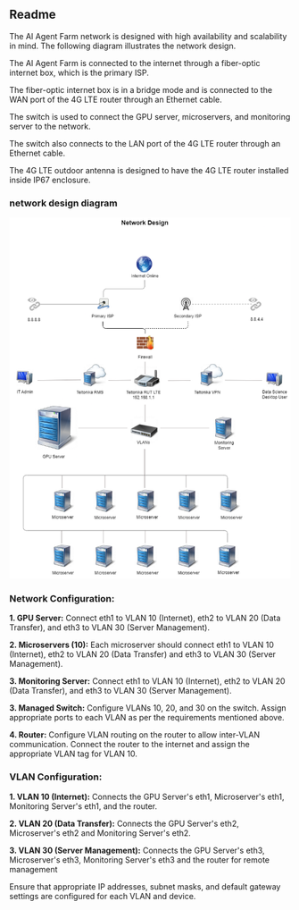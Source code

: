 ## Readme

The AI Agent Farm network is designed with high availability and scalability in mind. The following diagram illustrates the network design.

The AI Agent Farm is connected to the internet through a fiber-optic internet box, which is the primary ISP. 

The fiber-optic internet box is in a bridge mode and is connected to the WAN port of the 4G LTE router through an Ethernet cable. 

The switch is used to connect the GPU server, microservers, and monitoring server to the network.

The switch also connects to the LAN port of the 4G LTE router through an Ethernet cable. 

The 4G LTE outdoor antenna is designed to have the 4G LTE router installed inside IP67 enclosure.

### network design diagram

![Network-design](./network-design.png)

### Network Configuration:

**1. GPU Server:** Connect eth1 to VLAN 10 (Internet), eth2 to VLAN 20 (Data Transfer), and eth3 to VLAN 30 (Server Management).

**2. Microservers (10):** Each microserver should connect eth1 to VLAN 10 (Internet), eth2 to VLAN 20 (Data Transfer) and eth3 to VLAN 30 (Server Management).

**3. Monitoring Server:** Connect eth1 to VLAN 10 (Internet), eth2 to VLAN 20 (Data Transfer), and eth3 to VLAN 30 (Server Management).

**3. Managed Switch:** Configure VLANs 10, 20, and 30 on the switch. Assign appropriate ports to each VLAN as per the requirements mentioned above.

**4. Router:** Configure VLAN routing on the router to allow inter-VLAN communication. Connect the router to the internet and assign the appropriate VLAN tag for VLAN 10.


### VLAN Configuration:

**1. VLAN 10 (Internet):** Connects the GPU Server's eth1, Microserver's eth1, Monitoring Server's eth1, and the router.

**2. VLAN 20 (Data Transfer):** Connects the GPU Server's eth2, Microserver's eth2 and Monitoring Server's eth2.

**3. VLAN 30 (Server Management):** Connects the GPU Server's eth3, Microserver's eth3, Monitoring Server's eth3 and the router for remote management

Ensure that appropriate IP addresses, subnet masks, and default gateway settings are configured for each VLAN and device.





